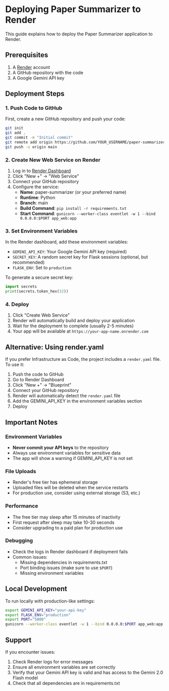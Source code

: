 # Deploying Paper Summarizer to Render

This guide explains how to deploy the Paper Summarizer application to Render.

## Prerequisites

1. A [Render](https://render.com) account
2. A GitHub repository with the code
3. A Google Gemini API key

## Deployment Steps

### 1. Push Code to GitHub

First, create a new GitHub repository and push your code:

```bash
git init
git add .
git commit -m "Initial commit"
git remote add origin https://github.com/YOUR_USERNAME/paper-summarizer.git
git push -u origin main
```

### 2. Create New Web Service on Render

1. Log in to [Render Dashboard](https://dashboard.render.com)
2. Click "New +" → "Web Service"
3. Connect your GitHub repository
4. Configure the service:
   - **Name**: paper-summarizer (or your preferred name)
   - **Runtime**: Python
   - **Branch**: main
   - **Build Command**: `pip install -r requirements.txt`
   - **Start Command**: `gunicorn --worker-class eventlet -w 1 --bind 0.0.0.0:$PORT app_web:app`

### 3. Set Environment Variables

In the Render dashboard, add these environment variables:

- `GEMINI_API_KEY`: Your Google Gemini API key (required)
- `SECRET_KEY`: A random secret key for Flask sessions (optional, but recommended)
- `FLASK_ENV`: Set to `production`

To generate a secure secret key:
```python
import secrets
print(secrets.token_hex(32))
```

### 4. Deploy

1. Click "Create Web Service"
2. Render will automatically build and deploy your application
3. Wait for the deployment to complete (usually 2-5 minutes)
4. Your app will be available at `https://your-app-name.onrender.com`

## Alternative: Using render.yaml

If you prefer Infrastructure as Code, the project includes a `render.yaml` file. To use it:

1. Push the code to GitHub
2. Go to Render Dashboard
3. Click "New +" → "Blueprint"
4. Connect your GitHub repository
5. Render will automatically detect the `render.yaml` file
6. Add the GEMINI_API_KEY in the environment variables section
7. Deploy

## Important Notes

### Environment Variables
- **Never commit your API keys** to the repository
- Always use environment variables for sensitive data
- The app will show a warning if GEMINI_API_KEY is not set

### File Uploads
- Render's free tier has ephemeral storage
- Uploaded files will be deleted when the service restarts
- For production use, consider using external storage (S3, etc.)

### Performance
- The free tier may sleep after 15 minutes of inactivity
- First request after sleep may take 10-30 seconds
- Consider upgrading to a paid plan for production use

### Debugging
- Check the logs in Render dashboard if deployment fails
- Common issues:
  - Missing dependencies in requirements.txt
  - Port binding issues (make sure to use `$PORT`)
  - Missing environment variables

## Local Development

To run locally with production-like settings:

```bash
export GEMINI_API_KEY="your-api-key"
export FLASK_ENV="production"
export PORT="5000"
gunicorn --worker-class eventlet -w 1 --bind 0.0.0.0:$PORT app_web:app
```

## Support

If you encounter issues:
1. Check Render logs for error messages
2. Ensure all environment variables are set correctly
3. Verify that your Gemini API key is valid and has access to the Gemini 2.0 Flash model
4. Check that all dependencies are in requirements.txt